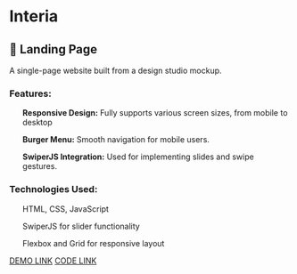 # Interia
<h2 style="font-weight: bold">📄 Landing Page</h2>
    <p>A single-page website built from a design studio mockup.</p>
    <h3 style="font-weight: bold">Features:</h3>
    <ul class="li">
      <span style="font-weight: bold">Responsive Design:</span>
      Fully supports various screen sizes, from mobile to desktop
    </ul>
    <ul class="li">
      <span style="font-weight: bold">Burger Menu:</span>
      Smooth navigation for mobile users.
    </ul>
    <ul class="li">
      <span style="font-weight: bold">SwiperJS Integration:</span>
      Used for implementing slides and swipe gestures.
    </ul>
    <h3 style="font-weight: bold">Technologies Used:</h3>
    <ul class="li">HTML, CSS, JavaScript</ul>
    <ul class="li">SwiperJS for slider functionality</ul>
    <ul class="li">Flexbox and Grid for responsive layout</ul>
    <a href="https://marinekislova.github.io/Interia/" target="_blank" rel="noopener noreferrer">DEMO LINK</a>
    <a href="https://github.com/MarineKislova/Interia" target="_blank" rel="noopener noreferrer">CODE LINK</a>